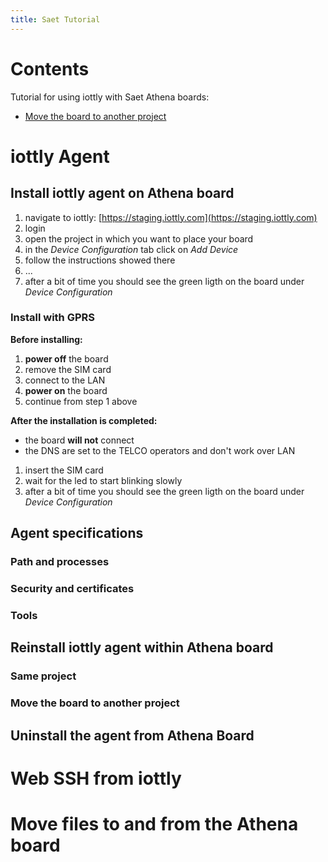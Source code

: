 ```yaml
---
title: Saet Tutorial
---
```


# Contents

Tutorial for using iottly with Saet Athena boards:

- [Move the board to another project](#move-the-board-to-another-project)

# iottly Agent

## Install iottly agent on Athena board

1. navigate to iottly: [https://staging.iottly.com](https://staging.iottly.com)
2. login
3. open the project in which you want to place your board
4. in the _Device Configuration_ tab click on _Add Device_
5. follow the instructions showed there
6. ...
7. after a bit of time you should see the green ligth on the board under _Device Configuration_

### Install with GPRS

**Before installing:**
1. **power off** the board
2. remove the SIM card
3. connect to the LAN
4. **power on** the board
5. continue from step 1 above

**After the installation is completed:** 
- the board **will not** connect
- the DNS are set to the TELCO operators and don't work over LAN

1. insert the SIM card
2. wait for the led to start blinking slowly
3. after a bit of time you should see the green ligth on the board under _Device Configuration_

## Agent specifications

### Path and processes

### Security and certificates

### Tools

## Reinstall iottly agent within Athena board

### Same project

### Move the board to another project

## Uninstall the agent from Athena Board

# Web SSH from iottly

# Move files to and from the Athena board


